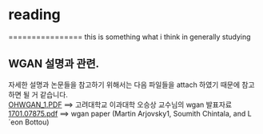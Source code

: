 # reading
================
this is something what i think in generally studying

WGAN 설명과 관련.
-----------------
자세한 설명과 논문들을 참고하기 위해서는 다음 파일들을 attach 하였기 때문에 참고하면 될 거 같습니다.  
[OHWGAN_1.PDF](https://github.com/comwitch/reading/files/7014041/OHWGAN_1.PDF) ==> 고려대학교 이과대학 오승상 교수님의 wgan 발표자료  
[1701.07875.pdf](https://github.com/comwitch/reading/files/7014045/1701.07875.pdf) ==> wgan paper (Martin Arjovsky1, Soumith Chintala, and L´eon Bottou)  

